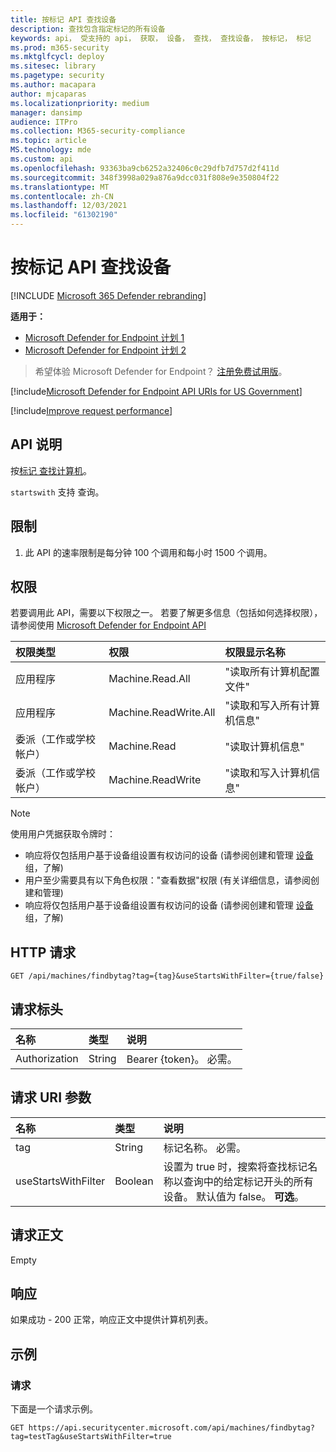 ```yaml
---
title: 按标记 API 查找设备
description: 查找包含指定标记的所有设备
keywords: api， 受支持的 api， 获取， 设备， 查找， 查找设备， 按标记， 标记
ms.prod: m365-security
ms.mktglfcycl: deploy
ms.sitesec: library
ms.pagetype: security
ms.author: macapara
author: mjcaparas
ms.localizationpriority: medium
manager: dansimp
audience: ITPro
ms.collection: M365-security-compliance
ms.topic: article
MS.technology: mde
ms.custom: api
ms.openlocfilehash: 93363ba9cb6252a32406c0c29dfb7d757d2f411d
ms.sourcegitcommit: 348f3998a029a876a9dcc031f808e9e350804f22
ms.translationtype: MT
ms.contentlocale: zh-CN
ms.lasthandoff: 12/03/2021
ms.locfileid: "61302190"
---
```

# <a name="find-devices-by-tag-api"></a>按标记 API 查找设备

[!INCLUDE [Microsoft 365 Defender rebranding](../../includes/microsoft-defender.md)]


**适用于：** 
- [Microsoft Defender for Endpoint 计划 1](https://go.microsoft.com/fwlink/?linkid=2154037)
- [Microsoft Defender for Endpoint 计划 2](https://go.microsoft.com/fwlink/?linkid=2154037)

> 希望体验 Microsoft Defender for Endpoint？ [注册免费试用版](https://signup.microsoft.com/create-account/signup?products=7f379fee-c4f9-4278-b0a1-e4c8c2fcdf7e&ru=https://aka.ms/MDEp2OpenTrial?ocid=docs-wdatp-exposedapis-abovefoldlink)。

[!include[Microsoft Defender for Endpoint API URIs for US Government](../../includes/microsoft-defender-api-usgov.md)]

[!include[Improve request performance](../../includes/improve-request-performance.md)]

## <a name="api-description"></a>API 说明

按[标记 查找](machine.md)[计算机](machine-tags.md)。

`startswith` 支持 查询。

## <a name="limitations"></a>限制

1. 此 API 的速率限制是每分钟 100 个调用和每小时 1500 个调用。

## <a name="permissions"></a>权限

若要调用此 API，需要以下权限之一。 若要了解更多信息（包括如何选择权限），请参阅使用 [Microsoft Defender for Endpoint API](apis-intro.md)

权限类型|权限|权限显示名称
:---|:---|:---
应用程序|Machine.Read.All|"读取所有计算机配置文件"
应用程序|Machine.ReadWrite.All|"读取和写入所有计算机信息"
委派（工作或学校帐户）|Machine.Read|"读取计算机信息"
委派（工作或学校帐户）|Machine.ReadWrite|"读取和写入计算机信息"

> [!NOTE]
> 使用用户凭据获取令牌时：
>
> - 响应将仅包括用户基于设备组设置有权访问的设备 (请参阅创建和管理 [设备](machine-groups.md) 组，了解) 
> - 用户至少需要具有以下角色权限："查看数据"权限 (有关详细信息，请参阅创建和管理) [](user-roles.md)
> - 响应将仅包括用户基于设备组设置有权访问的设备 (请参阅创建和管理 [设备](machine-groups.md) 组，了解) 

## <a name="http-request"></a>HTTP 请求

```http
GET /api/machines/findbytag?tag={tag}&useStartsWithFilter={true/false}
```

## <a name="request-headers"></a>请求标头

名称|类型|说明
:---|:---|:---
Authorization|String|Bearer {token}。 必需。

## <a name="request-uri-parameters"></a>请求 URI 参数

名称|类型|说明
:---|:---|:---
tag|String|标记名称。 必需。
useStartsWithFilter|Boolean|设置为 true 时，搜索将查找标记名称以查询中的给定标记开头的所有设备。 默认值为 false。 **可选**。

## <a name="request-body"></a>请求正文

Empty

## <a name="response"></a>响应

如果成功 - 200 正常，响应正文中提供计算机列表。

## <a name="example"></a>示例

### <a name="request"></a>请求

下面是一个请求示例。

```http
GET https://api.securitycenter.microsoft.com/api/machines/findbytag?tag=testTag&useStartsWithFilter=true
```
